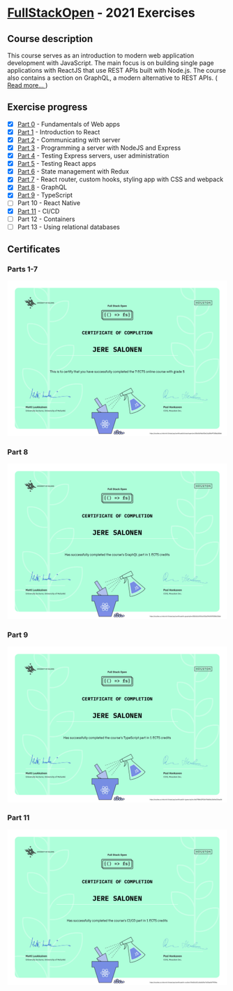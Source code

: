 # [FullStackOpen](https://fullstackopen.com/en/) - 2021 Exercises

## Course description

This course serves as an introduction to modern web application development with JavaScript. The main focus is on building single page applications with ReactJS that use REST APIs built with Node.js. The course also contains a section on GraphQL, a modern alternative to REST APIs. ([ Read more... ](https://fullstackopen.com/en/about))

## Exercise progress

- [x] [Part 0](./part0) - Fundamentals of Web apps
- [x] [Part 1](./part1) - Introduction to React
- [x] [Part 2](./part2) - Communicating with server
- [x] [Part 3](./part3) - Programming a server with NodeJS and Express
- [x] [Part 4](./part4) - Testing Express servers, user administration
- [x] [Part 5](./part5) - Testing React apps
- [x] [Part 6](./part6) - State management with Redux
- [x] [Part 7](./part7) - React router, custom hooks, styling app with CSS and webpack
- [x] [Part 8](./part8) - GraphQL
- [x] [Part 9](./part9) - TypeScript
- [ ] Part 10 - React Native
- [x] [Part 11](https://github.com/Jeqqe/full-stack-open-pokedex) - CI/CD
- [ ] Part 12 - Containers
- [ ] Part 13 - Using relational databases

## Certificates

### Parts 1-7

![certificate image for parts 1-7](./certificates/certificate-fullstack.png)

### Part 8

![certificate image for part 8](./certificates/certificate-graphql.png)

### Part 9

![certificate image for part 9](./certificates/certificate-typescript.png)

### Part 11

![certificate image for part 11](./certificates/certificate-cicd.png)
